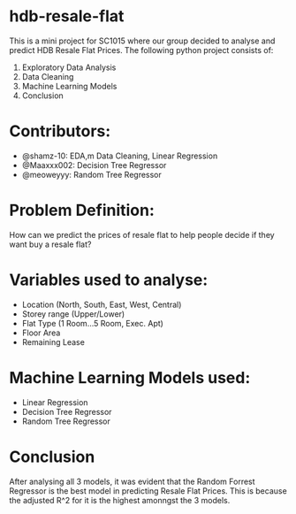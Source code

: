# hdb-resale-flat
This is a mini project for SC1015 where our group decided to analyse and predict HDB Resale Flat Prices.
The following python project consists of:
1. Exploratory Data Analysis
2. Data Cleaning
3. Machine Learning Models
4. Conclusion

# Contributors:
  - @shamz-10: EDA,m Data Cleaning, Linear Regression
  - @Maaxxx002: Decision Tree Regressor
  - @meoweyyy: Random Tree Regressor

# Problem Definition:
How can we predict the prices of resale flat to help people decide if they want buy a resale flat? 

# Variables used to analyse:
- Location (North, South, East, West, Central)
- Storey range (Upper/Lower)
- Flat Type (1 Room...5 Room, Exec. Apt)
- Floor Area
- Remaining Lease

   

# Machine Learning Models used:
- Linear Regression
- Decision Tree Regressor
- Random Tree Regressor

# Conclusion
After analysing all 3 models, it was evident that the Random Forrest Regressor is the best model in predicting Resale Flat Prices. This is because the adjusted R^2 for it is the highest amonngst the 3 models. 
